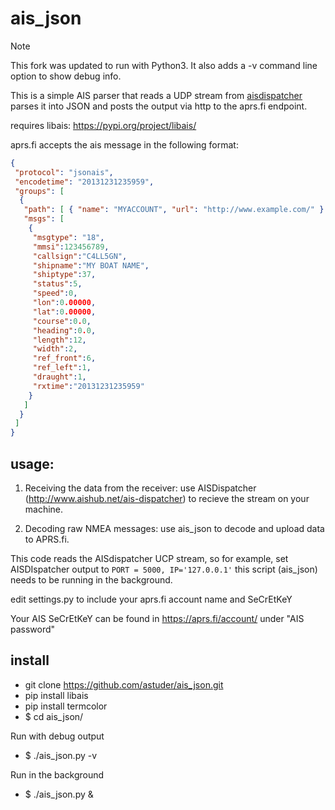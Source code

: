 # ais_json

> [!NOTE]
> This fork was updated to run with Python3. It also adds a -v command line option to show debug info.

This is a simple AIS parser that reads a UDP stream from [aisdispatcher](http://www.aishub.net/ais-dispatcher) parses it into JSON and posts the output via http to the aprs.fi endpoint.

requires libais: https://pypi.org/project/libais/

aprs.fi accepts the ais message in the following format:

```json
{
 "protocol": "jsonais",
 "encodetime": "20131231235959",
 "groups": [
  {
   "path": [ { "name": "MYACCOUNT", "url": "http://www.example.com/" } ],
   "msgs": [
    {
     "msgtype": "18",
     "mmsi":123456789,
     "callsign":"C4LL5GN",
     "shipname":"MY BOAT NAME",
     "shiptype":37,
     "status":5,
     "speed":0,
     "lon":0.00000,
     "lat":0.00000,
     "course":0.0,
     "heading":0.0,
     "length":12,
     "width":2,
     "ref_front":6,
     "ref_left":1,
     "draught":1,
     "rxtime":"20131231235959"
    }
   ]
  }
 ]
}
```

## usage:

1. Receiving the data from the receiver: use AISDispatcher (http://www.aishub.net/ais-dispatcher)  to recieve the stream on your machine.

2. Decoding raw NMEA messages: use ais_json to decode and upload data to APRS.fi. 

This code reads the AISdispatcher UCP stream, so for example, set AISDIspatcher output to  `PORT = 5000, IP='127.0.0.1'` this script  (ais_json) needs to be running in the background.

edit settings.py to include your aprs.fi account name and SeCrEtKeY

Your AIS SeCrEtKeY can be found in https://aprs.fi/account/ under "AIS password"


## install

* git clone https://github.com/astuder/ais_json.git
* pip install libais
* pip install termcolor
* $ cd ais_json/

Run with debug output
* $ ./ais_json.py -v

Run in the background
* $ ./ais_json.py &

